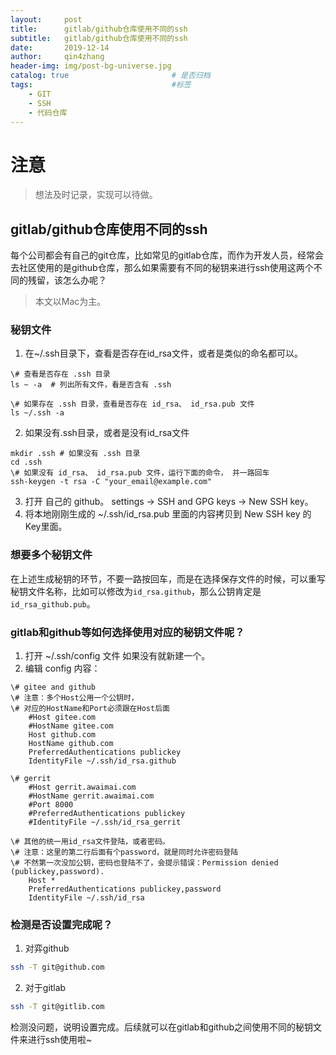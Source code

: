 ```yaml
---
layout:     post
title:      gitlab/github仓库使用不同的ssh
subtitle:   gitlab/github仓库使用不同的ssh
date:       2019-12-14
author:     qin4zhang
header-img: img/post-bg-universe.jpg 
catalog: true 						# 是否归档
tags:								#标签
    - GIT
    - SSH
    - 代码仓库
---
```

# 注意
> 想法及时记录，实现可以待做。

## gitlab/github仓库使用不同的ssh

每个公司都会有自己的git仓库，比如常见的gitlab仓库，而作为开发人员，经常会去社区使用的是github仓库，那么如果需要有不同的秘钥来进行ssh使用这两个不同的残留，该怎么办呢？
> 本文以Mac为主。

### 秘钥文件
1. 在~/.ssh目录下，查看是否存在id_rsa文件，或者是类似的命名都可以。
```
\# 查看是否存在 .ssh 目录
ls ~ -a  # 列出所有文件，看是否含有 .ssh

\# 如果存在 .ssh 目录，查看是否存在 id_rsa、 id_rsa.pub 文件
ls ~/.ssh -a

```

2. 如果没有.ssh目录，或者是没有id_rsa文件
```
mkdir .ssh # 如果没有 .ssh 目录
cd .ssh
\# 如果没有 id_rsa、 id_rsa.pub 文件，运行下面的命令， 并一路回车
ssh-keygen -t rsa -C "your_email@example.com" 
```

3. 打开 自己的 github。 settings -> SSH and GPG keys -> New SSH key。
4. 将本地刚刚生成的 ~/.ssh/id_rsa.pub 里面的内容拷贝到 New SSH key 的Key里面。

### 想要多个秘钥文件
在上述生成秘钥的环节，不要一路按回车，而是在选择保存文件的时候，可以重写秘钥文件名称，比如可以修改为`id_rsa.github`，那么公钥肯定是`id_rsa_github.pub`。

### gitlab和github等如何选择使用对应的秘钥文件呢？
1. 打开 ~/.ssh/config 文件 如果没有就新建一个。
2. 编辑 config 内容：
```
\# gitee and github
\# 注意：多个Host公用一个公钥时，
\# 对应的HostName和Port必须跟在Host后面
    #Host gitee.com
    #HostName gitee.com
    Host github.com
    HostName github.com
    PreferredAuthentications publickey
    IdentityFile ~/.ssh/id_rsa.github

\# gerrit
    #Host gerrit.awaimai.com
    #HostName gerrit.awaimai.com
    #Port 8000
    #PreferredAuthentications publickey
    #IdentityFile ~/.ssh/id_rsa_gerrit

\# 其他的统一用id_rsa文件登陆，或者密码。
\# 注意：这里的第二行后面有个password，就是同时允许密码登陆
\# 不然第一次没加公钥，密码也登陆不了，会提示错误：Permission denied (publickey,password).
    Host *
    PreferredAuthentications publickey,password
    IdentityFile ~/.ssh/id_rsa

```

### 检测是否设置完成呢？
1. 对弈github
```bash
ssh -T git@github.com
```

2. 对于gitlab
```bash
ssh -T git@gitlib.com
```

检测没问题，说明设置完成。后续就可以在gitlab和github之间使用不同的秘钥文件来进行ssh使用啦~



